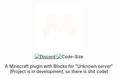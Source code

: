 <p align="center">
  <img src="https://raw.githubusercontent.com/MinersStudios/.github/main/assets/logos/logo_white.png" alt="MinersStudios">
</p>

<p align="center">
  <a href="https://whomine.ga/discord">
    <img src="https://discordapp.com/api/guilds/928575868643733535/widget.png?style=shield" alt="Discord">
  </a>
  <img src="https://img.shields.io/github/languages/code-size/minersstudios/msUtils.svg" alt="Code-Size">
</p>

<p align="center">
A Minecraft plugin with Blocks for "Unknown server" <br>
  (Project is in development, so there is shit code)
</p>
  



